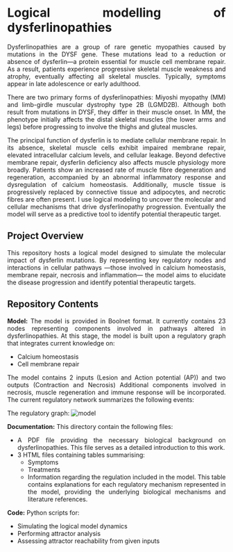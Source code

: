  <div align="justify">   
 
 # Logical modelling of dysferlinopathies

Dysferlinopathies are a group of rare genetic myopathies caused by mutations in the DYSF gene. These mutations lead to a reduction or absence of dysferlin—a protein essential for muscle cell membrane repair. As a result, patients experience progressive skeletal muscle weakness and atrophy, eventually affecting all skeletal muscles. Typically, symptoms appear in late adolescence or early adulthood.

There are two primary forms of dysferlinopathies: Miyoshi myopathy (MM) and limb-girdle muscular dystrophy type 2B (LGMD2B). Although both result from mutations in DYSF, they differ in their muscle onset. In MM, the phenotype initially affects the distal skeletal muscles (the lower arms and legs) before progressing to involve the thighs and gluteal muscles.

The principal function of dysferlin is to mediate cellular membrane repair. In its absence, skeletal muscle cells exhibit impaired membrane repair, elevated intracellular calcium levels, and cellular leakage. Beyond defective membrane repair, dysferlin deficiency also affects muscle physiology more broadly. Patients show an increased rate of muscle fibre degeneration and regeneration, accompanied by an abnormal inflammatory response and dysregulation of calcium homeostasis. Additionally, muscle tissue is progressively replaced by connective tissue and adipocytes, and necrotic fibres are often present. I use logical modeling to uncover the molecular and cellular mechanisms that drive dysferlinopathy progression. Eventually the model will serve as a predictive tool to identify potential therapeutic target. 

## Project Overview

This repository hosts a logical model designed to simulate the molecular impact of dysferlin mutations. By representing key regulatory nodes and interactions in cellular pathways —those involved in calcium homeostasis, membrane repair, necrosis and inflammation— the model aims to elucidate the disease progression and identify potential therapeutic targets.

  
## Repository Contents

**Model:** The model is provided in Boolnet format. It currently contains 23 nodes representing components involved in pathways altered in dysferlinopathies. At this stage, the model is built upon a regulatory graph that integrates current knowledge on:

  - Calcium homeostasis
  - Cell membrane repair

The model contains 2 inputs (Lesion and Action potential (AP)) and two outputs (Contraction and Necrosis)
Additional components involved in necrosis, muscle regeneration and immune response will be incorporated. The current regulatory network summarizes the following events:


The regulatory graph:
![model](https://github.com/user-attachments/assets/44b73e31-e821-497f-927d-957830eace81)

**Documentation:** This directory contain the following files:
- A PDF file providing the necessary biological background on dysferlinopathies. This file serves as a detailed introduction to this work.
- 3 HTML files containing tables summarising:
  - Symptoms
  - Treatments
  - Information regarding the regulation included in the model. This table contains explanations for each regulatory mechanism represented in the model, providing the underlying biological mechanisms and literature references.


**Code:** Python scripts for:
  - Simulating the logical model dynamics
  - Performing attractor analysis
  - Assessing attractor reachability from given inputs
    
</div>
